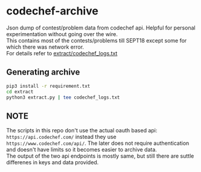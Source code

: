 # codechef-archive
Json dump of contest/problem data from codechef api.
Helpful for personal experimentation without going over the wire.  
This contains most of the contests/problems till SEPT18 except some for which there was network error.  
For details refer to [extract/codechef_logs.txt](./extract/codechef_logs.txt)

## Generating archive
```bash
pip3 install -r requirement.txt
cd extract
python3 extract.py | tee codechef_logs.txt
```

## NOTE
The scripts in this repo don't use the actual oauth based api: `https://api.codechef.com/` instead they use `https://www.codechef.com/api/`. The later does not require authentication and doesn't have limits so it becomes easier to archive data.   
The output of the two api endpoints is mostly same, but still there are suttle differenes in keys and data provided.
